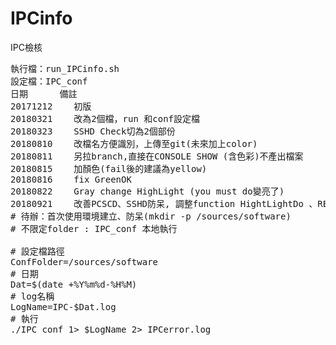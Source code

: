 # IPCinfo
IPC檢核
<pre>
執行檔：run_IPCinfo.sh
設定檔：IPC_conf
日期		備註                          
20171212 	初版                          
20180321 	改為2個檔，run 和conf設定檔     
20180323 	SSHD Check切為2個部份     
20180810 	改檔名方便識別，上傳至git(未來加上color)     
20180811 	另拉branch,直接在CONSOLE SHOW (含色彩)不產出檔案
20180815 	加顏色(fail後的建議為yellow)     
20180816 	fix GreenOK                                   
20180822	Gray change HighLight (you must do變亮了)     
20180921	改善PCSCD、SSHD防呆, 調整function HightLightDo 、REDC 
# 待辦：首次使用環境建立、防呆(mkdir -p /sources/software)
# 不限定folder : IPC_conf 本地執行

# 設定檔路徑
ConfFolder=/sources/software
# 日期
Dat=$(date +%Y%m%d-%H%M)
# log名稱
LogName=IPC-$Dat.log
# 執行
./IPC_conf 1> $LogName 2> IPCerror.log
</pre>
